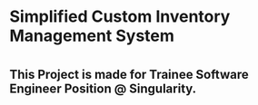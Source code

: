 <h1> Simplified Custom Inventory Management System <h1>

## This Project is made for <b>Trainee Software Engineer Position</b> </b></i> @ Singularity.</b></i> 
